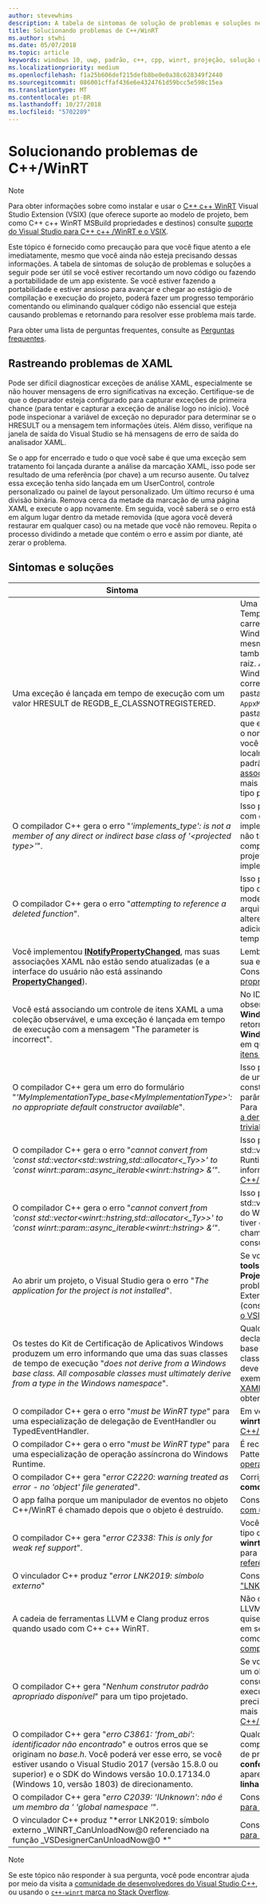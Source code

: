 ```yaml
---
author: stevewhims
description: A tabela de sintomas de solução de problemas e soluções neste tópico pode ser útil se você estiver recortando um novo código ou fazendo a portabilidade de um app existente.
title: Solucionando problemas de C++/WinRT
ms.author: stwhi
ms.date: 05/07/2018
ms.topic: article
keywords: windows 10, uwp, padrão, c++, cpp, winrt, projeção, solução de problemas, HRESULT, erro
ms.localizationpriority: medium
ms.openlocfilehash: f1a25b606def215defb8be0e0a38c628349f2440
ms.sourcegitcommit: 086001cffaf436e6e4324761d59bcc5e598c15ea
ms.translationtype: MT
ms.contentlocale: pt-BR
ms.lasthandoff: 10/27/2018
ms.locfileid: "5702289"
---
```

# <a name="troubleshooting-cwinrt-issues"></a>Solucionando problemas de C++/WinRT

> [!NOTE]
> Para obter informações sobre como instalar e usar o [C++ c++ WinRT](/windows/uwp/cpp-and-winrt-apis/intro-to-using-cpp-with-winrt) Visual Studio Extension (VSIX) (que oferece suporte ao modelo de projeto, bem como C++ c++ WinRT MSBuild propriedades e destinos) consulte [suporte do Visual Studio para C++ c++ /WinRT e o VSIX](intro-to-using-cpp-with-winrt.md#visual-studio-support-for-cwinrt-and-the-vsix).

Este tópico é fornecido como precaução para que você fique atento a ele imediatamente, mesmo que você ainda não esteja precisando dessas informações. A tabela de sintomas de solução de problemas e soluções a seguir pode ser útil se você estiver recortando um novo código ou fazendo a portabilidade de um app existente. Se você estiver fazendo a portabilidade e estiver ansioso para avançar e chegar ao estágio de compilação e execução do projeto, poderá fazer um progresso temporário comentando ou eliminando qualquer código não essencial que esteja causando problemas e retornando para resolver esse problema mais tarde.

Para obter uma lista de perguntas frequentes, consulte as [Perguntas frequentes](faq.md).

## <a name="tracking-down-xaml-issues"></a>Rastreando problemas de XAML
Pode ser difícil diagnosticar exceções de análise XAML, especialmente se não houver mensagens de erro significativas na exceção. Certifique-se de que o depurador esteja configurado para capturar exceções de primeira chance (para tentar e capturar a exceção de análise logo no início). Você pode inspecionar a variável de exceção no depurador para determinar se o HRESULT ou a mensagem tem informações úteis. Além disso, verifique na janela de saída do Visual Studio se há mensagens de erro de saída do analisador XAML.

Se o app for encerrado e tudo o que você sabe é que uma exceção sem tratamento foi lançada durante a análise da marcação XAML, isso pode ser resultado de uma referência (por chave) a um recurso ausente. Ou talvez essa exceção tenha sido lançada em um UserControl, controle personalizado ou painel de layout personalizado. Um último recurso é uma divisão binária. Remova cerca da metade da marcação de uma página XAML e execute o app novamente. Em seguida, você saberá se o erro está em algum lugar dentro da metade removida (que agora você deverá restaurar em qualquer caso) ou na metade que você não removeu. Repita o processo dividindo a metade que contém o erro e assim por diante, até zerar o problema.

## <a name="symptoms-and-remedies"></a>Sintomas e soluções
| Sintoma | Solução |
|---------|--------|
| Uma exceção é lançada em tempo de execução com um valor HRESULT de REGDB_E_CLASSNOTREGISTERED. | Uma das causas deste erro é que o componente do Tempo de Execução do Windows não pode ser carregado. Verifique se o arquivo de metadados do Windows Runtime do componente (`.winmd`) tem o mesmo nome do binário de componente (o `.dll`), que também é o nome do projeto e o nome do namespace raiz. Além disso, verifique se os metadados do Windows Runtime e o binário foram copiados corretamente pelo processo de compilação para a pasta `Appx` do app de consumo. Confirme se o `AppxManifest.xml` do app de consumo (também na pasta `Appx`) contém um elemento **&lt;InProcessServer&gt;** que está declarando corretamente a classe ativável e o nome binário. Esse erro também poderá ocorrer se você instanciar uma classe de tempo de execução localmente implementada por meio do construtor padrão do tipo projetado. Consulte [Controles XAML; associar a uma propriedade C++/WinRT](binding-property.md) para obter mais informações sobre como usar corretamente o tipo projetado nesse caso. |
| O compilador C++ gera o erro "*'implements_type': is not a member of any direct or indirect base class of '&lt;projected type&gt;'*". | Isso poderá acontecer quando você chamar **make** com o nome não qualificado de namespace do tipo de implementação (**MyRuntimeClass**, por exemplo) e não tiver incluído o cabeçalho desse tipo. O compilador interpreta **MyRuntimeClass** como o tipo projetado. A solução é incluir o cabeçalho do tipo de implementação (`MyRuntimeClass.h`, por exemplo). |
| O compilador C++ gera o erro "*attempting to reference a deleted function*". | Isso poderá acontecer quando você chamar **make** e o tipo de implementação passado como parâmetro de modelo tiver um construtor padrão `= delete`. Edite o arquivo de cabeçalho do tipo de implementação e altere `= delete` para `= default`. Você também pode adicionar um construtor em IDL para a classe de tempo de execução. |
| Você implementou [**INotifyPropertyChanged**](/uwp/api/windows.ui.xaml.data.inotifypropertychanged), mas suas associações XAML não estão sendo atualizadas (e a interface do usuário não está assinando [**PropertyChanged**](/uwp/api/windows.ui.xaml.data.inotifypropertychanged.PropertyChanged)). | Lembre-se de definir `Mode=OneWay` (ou TwoWay) em sua expressão de associação na marcação XAML. Consulte [Controles XAML; associar a uma propriedade C++/WinRT](binding-property.md). |
| Você está associando um controle de itens XAML a uma coleção observável, e uma exceção é lançada em tempo de execução com a mensagem "The parameter is incorrect". | No IDL e na implementação, declare qualquer coleção observável como tipo **Windows.Foundation.Collections.IVector<IInspectable>**. Mas retorne um objeto que implementa **Windows.Foundation.Collections.IObservableVector<T>**, em que T é o tipo de elemento. Consulte [Controles de itens XAML; associar a uma coleção C++/WinRT](binding-collection.md).  |
| O compilador C++ gera um erro do formulário "*'MyImplementationType_base&lt;MyImplementationType&gt;': no appropriate default constructor available*".|Isso poderá acontecer quando você fizer a derivação de um tipo que tem um construtor não trivial. O construtor do tipo derivado precisa passar os parâmetros que o construtor do tipo base precisa. Para obter um exemplo trabalhado, consulte [Fazendo a derivação de um tipo que tem um construtor não trivial](author-apis.md#deriving-from-a-type-that-has-a-non-default-constructor).|
| O compilador C++ gera o erro "*cannot convert from 'const std::vector&lt;std::wstring,std::allocator&lt;_Ty&gt;&gt;' to 'const winrt::param::async_iterable&lt;winrt::hstring&gt; &'*".|Isso poderá acontecer quando você passar um std::vector de std::wstring para uma API do Windows Runtime que espera uma coleção. Para obter mais informações, consulte [Tipos de dados C++ padrão e C++/WinRT](std-cpp-data-types.md).|
| O compilador C++ gera o erro "*cannot convert from 'const std::vector&lt;winrt::hstring,std::allocator&lt;_Ty&gt;&gt;' to 'const winrt::param::async_iterable&lt;winrt::hstring&gt; &'*".|Isso poderá acontecer quando você passar um std::vector de winrt::hstring para uma API assíncrona do Windows Runtime que espera uma coleção e não tiver copiado nem movido o vetor para o computador chamado assíncrono. Para obter mais informações, consulte [Tipos de dados C++ padrão e C++/WinRT](std-cpp-data-types.md).|
| Ao abrir um projeto, o Visual Studio gera o erro "*The application for the project is not installed*".|Se você ainda não tiver instalado **Windows Universal tools for C++ development** na caixa de diálogo **New Project**, precisará fazê-lo. Se isso não resolver o problema, possivelmente o projeto dependerá da Extensão do Visual Studio (VSIX) do C++/WinRT (consulte [Suporte do Visual Studio para C++/WinRT e o VSIX](intro-to-using-cpp-with-winrt.md#visual-studio-support-for-cwinrt-and-the-vsix)).|
| Os testes do Kit de Certificação de Aplicativos Windows produzem um erro informando que uma das suas classes de tempo de execução "*does not derive from a Windows base class. All composable classes must ultimately derive from a type in the Windows namespace*".|Qualquer classe de tempo de execução (que você declara em seu aplicativo) que deriva de uma classe base é conhecido como um *composable* classe. A classe base definitiva de uma classe composable deve ser um tipo originando do namespace; Por exemplo, [**DependencyObject**](/uwp/api/windows.ui.xaml.dependencyobject). Consulte [controles XAML; associar a C++ c++ WinRT propriedade](binding-property.md) para obter mais detalhes.|
| O compilador C++ gera o erro "*must be WinRT type*" para uma especialização de delegação de EventHandler ou TypedEventHandler.|Em vez disso, é recomendável o uso de **winrt::delegate&lt;...T&gt;**. Consulte [Criar eventos em C++/WinRT](author-events.md).|
| O compilador C++ gera o erro "*must be WinRT type*" para uma especialização de operação assíncrona do Windows Runtime.|É recomendável retornar uma [**tarefa**](https://msdn.microsoft.com/library/hh750113) PPL (Parallel Patterns Library). Consulte [Simultaneidade e operações assíncronas](concurrency.md).|
| O compilador C++ gera "*error C2220: warning treated as error - no 'object' file generated*".|Corrija o aviso ou defina **C/C++**>**Geral**>**Tratar avisos como erros** **não (/ /WX-)**.|
| O app falha porque um manipulador de eventos no objeto C++/WinRT é chamado depois que o objeto é destruído.|Consulte [com segurança acessando o ponteiro *this* com um representante do manipulador de eventos](weak-references.md#safely-accessing-the-this-pointer-with-an-event-handling-delegate).|
| O compilador C++ gera "*error C2338: This is only for weak ref support*".|Você está solicitando uma referência fraca para um tipo que passou o struct de marcador **winrt::no_weak_ref** como um argumento de modelo para sua classe base. Consulte [recusando o suporte a referência fraca](weak-references.md#opting-out-of-weak-reference-support).|
| O vinculador C++ produz "*error LNK2019: símbolo externo*"|Consulte [por que é o vinculador me dar um "LNK2019: símbolo externo" Erro?](faq.md#why-is-the-linker-giving-me-a-lnk2019-unresolved-external-symbol-error).|
| A cadeia de ferramentas LLVM e Clang produz erros quando usado com C++ c++ WinRT.|Não oferecemos suporte a cadeia de ferramentas LLVM e Clang para C++ c++ WinRT, mas se você quisesse emular como podemos usá-lo internamente, em seguida, você poderia tentar um experimento, como o descrito em [pode usar LLVM/Clang para compilar com C++ c++ WinRT?](faq.md#can-i-use-llvmclang-to-compile-with-cwinrt).|
| O compilador C++ gera "*Nenhum construtor padrão apropriado disponível*" para um tipo projetado. | Se você está tentando para atrasar a inicialização de um objeto de classe de tempo de execução, ou consumir e implementar uma classe de tempo de execução no mesmo projeto e, em seguida, você precisará chamar o `nullptr_t` construtor. Para obter mais informações, consulte [Consumir APIs com C++/WinRT](consume-apis.md). |
| O compilador C++ gera "*erro C3861: 'from_abi': identificador não encontrado*" e outros erros que se originam no *base.h*. Você poderá ver esse erro, se você estiver usando o Visual Studio 2017 (versão 15.8.0 ou superior) e o SDK do Windows versão 10.0.17134.0 (Windows 10, versão 1803) de direcionamento. | Qualquer um direcionar uma posterior (mais compatível) versão do SDK do Windows, ou conjunto de propriedade do projeto **C/C++** > **idioma** > **modo de conformidade: não** (Além disso, se **/ permissivo-** aparece na propriedade do projeto **C/C++**  >  **Idioma** > **linha de comando** em **Opções adicionais**, exclua-o). |
| O compilador C++ gera "*erro C2039: 'IUnknown': não é um membro da ' \'global namespace '*". | Consulte [como redirecionar C++ c++ WinRT projeto para uma versão posterior do SDK do Windows](news.md#how-to-retarget-your-cwinrt-project-to-a-later-version-of-the-windows-sdk). |
| O vinculador C++ produz "*error LNK2019: símbolo externo _WINRT_CanUnloadNow@0 referenciado na função _VSDesignerCanUnloadNow@0 *" | Consulte [como redirecionar C++ c++ WinRT projeto para uma versão posterior do SDK do Windows](news.md#how-to-retarget-your-cwinrt-project-to-a-later-version-of-the-windows-sdk). |

> [!NOTE]
> Se este tópico não responder à sua pergunta, você pode encontrar ajuda por meio da visita a [comunidade de desenvolvedores do Visual Studio C++](https://developercommunity.visualstudio.com/spaces/62/index.html), ou usando o [ `c++-winrt` marca no Stack Overflow](https://stackoverflow.com/questions/tagged/c%2b%2b-winrt).
